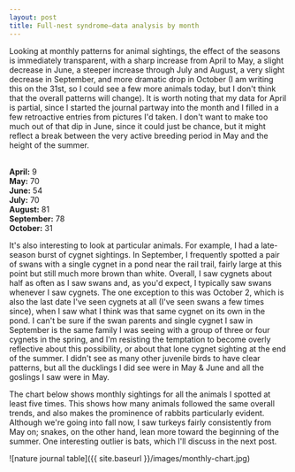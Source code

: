 ```yaml
---
layout: post
title: Full-nest syndrome—data analysis by month
---
```


Looking at monthly patterns for animal sightings, the effect of the seasons is immediately transparent, with a sharp increase from April to May, a slight decrease in June, a steeper increase through July and August, a very slight decrease in September, and more dramatic drop in October (I am writing this on the 31st, so I could see a few more animals today, but I don't think that the overall patterns will change). It is worth noting that my data for April is partial, since I started the journal partway into the month and I filled in a few retroactive entries from pictures I'd taken. I don't want to make too much out of that dip in June, since it could just be chance, but it might reflect a break between the very active breeding period in May and the height of the summer. 

<br/>**April:** 9
<br/>**May:** 70
<br/>**June:** 54
<br/>**July:** 70
<br/>**August:** 81
<br/>**September:** 78
<br/>**October:** 31

It's also interesting to look at particular animals. For example, I had a late-season burst of cygnet sightings. In September, I frequently spotted a pair of swans with a single cygnet in a pond near the rail trail, fairly large at this point but still much more brown than white. Overall, I saw cygnets about half as often as I saw swans and, as you'd expect, I typically saw swans whenever I saw cygnets. The one exception to this was October 2, which is also the last date I've seen cygnets at all (I've seen swans a few times since), when I saw what I think was that same cygnet on its own in the pond. I can't be sure if the swan parents and single cygnet I saw in September is the same family I was seeing with a group of three or four cygnets in the spring, and I'm resisting the temptation to become overly reflective about this possibility, or about that lone cygnet sighting at the end of the summer. I didn't see as many other juvenile birds to have clear patterns, but all the ducklings I did see were in May & June and all the goslings I saw were in May. 

The chart below shows monthly sightings for all the animals I spotted at least five times. This shows how many animals followed the same overall trends, and also makes the prominence of rabbits particularly evident. Although we're going into fall now, I saw turkeys fairly consistently from May on; snakes, on the other hand, lean more toward the beginning of the summer. One interesting outlier is bats, which I'll discuss in the next post. 

![nature journal table]({{ site.baseurl }}/images/monthly-chart.jpg)